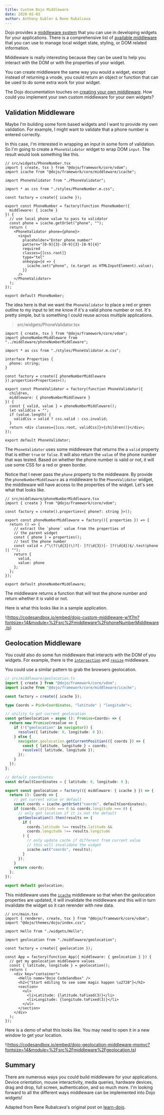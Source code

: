 ```yaml
---
title: Custom Dojo Middleware
date: 2020-02-03
author: Anthony Gubler & Rene Rubalcava
---
```


Dojo provides a [middleware system](https://dojo.io/learn/middleware/introduction) that you can use in developing widgets for your applications. There is a comprehensive list of [available middleware](https://dojo.io/learn/middleware/available-middleware) that you can use to manage local widget state, styling, or DOM related information.

Middleware is really interesting because they can be used to help you interact with the DOM or with the properties of your widget.

You can create middleware the same way you would a widget, except instead of returning a vnode, you could return an object or function that can be used to do some extra work for your widget.

The Dojo documentation touches on [creating your own middleware](https://dojo.io/learn/middleware/middleware-fundamentals#creating-middleware). How could you implement your own custom middleware for your own widgets?

## Validation Middleware

Maybe I'm building some form based widgets and I want to provide my own validation. For example, I might want to validate that a phone number is entered correctly.

In this case, I'm interested in wrapping an input in some form of validation. So I'm going to create a `PhoneValidator` widget to wrap DOM `input`. The result would look something like this.

```tsx
// src/widgets/PhoneNumber.tsx
import { create, tsx } from "@dojo/framework/core/vdom";
import icache from "@dojo/framework/core/middleware/icache";

import PhoneValidator from "./PhoneValidator";

import * as css from "./styles/PhoneNumber.m.css";

const factory = create({ icache });

export const PhoneNumber = factory(function PhoneNumber({
  middleware: { icache }
}) {
  // use local phone value to pass to validator
  const phone = icache.getOrSet("phone", "");
  return (
    <PhoneValidator phone={phone}>
      <input
        placeholder="Enter phone number"
        pattern="[0-9]{3}-[0-9]{3}-[0-9]{4}"
        required
        classes={[css.root]}
        type="tel"
        onkeyup={e => {
          icache.set("phone", (e.target as HTMLInputElement).value);
        }}
      />
    </PhoneValidator>
  );
});

export default PhoneNumber;
```

The idea here is that we want the `PhoneValidator` to place a red or green outline to my input to let me know if it's a valid phone number or not. It's pretty simple, but is something I could reuse across multiple applications.

> src/widgets/PhoneValidator.tsx

```tsx
import { create, tsx } from "@dojo/framework/core/vdom";
import phoneNumberMiddleware from "../middleware/phoneNumberMiddleware";

import * as css from "./styles/PhoneValidator.m.css";

interface Properties {
  phone: string;
}

const factory = create({ phoneNumberMiddleware }).properties<Properties>();

export const PhoneValidator = factory(function PhoneValidator({
  children,
  middleware: { phoneNumberMiddleware }
}) {
  const { valid, value } = phoneNumberMiddleware();
  let validCss = "";
  if (value.length) {
    validCss = valid ? css.valid : css.invalid;
  }
  return <div classes={[css.root, validCss]}>{children()}</div>;
});

export default PhoneValidator;
```

The `PhoneValidator` uses some middleware that returns the a `valid` property that is either `true` or `false`. It will also return the `value` of the phone number that was tested. Based on whether the phone number is valid or not, it will use some CSS for a red or green border.

Notice that I never pass the `phone` property to the middleware. By provide the `phoneNumberMiddleware` as a middleware to the `PhoneValidator` widget, the middleware will have access to the properties of the widget. Let's see what that looks like.

```tsx
// src/middleware/phoneNumberMiddleware.tsx
import { create } from "@dojo/framework/core/vdom";

const factory = create().properties<{ phone?: string }>();

export const phoneNumberMiddleware = factory(({ properties }) => {
  return () => {
    // extract the `phone` value from the properties of
    // the parent widget
    const { phone } = properties();
    // test the phone number
    const valid = /^\(?(\d{3})\)?[- ]?(\d{3})[- ]?(\d{4})$/.test(phone || "");
    return {
      valid,
      value: phone
    };
  };
});

export default phoneNumberMiddleware;
```

The middleware returns a function that will test the phone number and return whether it is valid or not.

Here is what this looks like in a sample application.

!(https://codesandbox.io/embed/dojo-custom-middleware-w1f7m?fontsize=14&module=%2Fsrc%2Fmiddleware%2FphoneNumberMiddleware.ts)

## Geolocation Middleware

You could also do some fun middleware that interacts with the DOM of you widgets. For example, there is the [`intersection`](https://dojo.io/learn/middleware/available-middleware#intersection) and [`resize`](https://dojo.io/learn/middleware/available-middleware#resize) middleware.

You could use a similar pattern to grab the browsers geolocation.

```ts
// src/middleware/geolocation.ts
import { create } from "@dojo/framework/core/vdom";
import icache from "@dojo/framework/core/middleware/icache";

const factory = create({ icache });

type Coords = Pick<Coordinates, "latitude" | "longitude">;

// utility to get current geolocation
const getGeolocation = async (): Promise<Coords> => {
  return new Promise(resolve => {
    if (!("geolocation" in navigator)) {
      resolve({ latitude: 0, longitude: 0 });
    } else {
      navigator.geolocation.getCurrentPosition(({ coords }) => {
        const { latitude, longitude } = coords;
        resolve({ latitude, longitude });
      });
    }
  });
};

// default coordinates
const defaultCoordinates = { latitude: 0, longitude: 0 };

export const geolocation = factory(({ middleware: { icache } }) => {
  return (): Coords => {
    // get current value or default
    const coords = icache.getOrSet("coords", defaultCoordinates);
    if (coords.latitude === 0 && coords.longitude === 0) {
      // only get location if it is not the default
      getGeolocation().then(results => {
        if (
          coords.latitude !== results.latitude &&
          coords.longitude !== results.longitude
        ) {
          // only update cache if different from current value
          // this will invalidate the widget
          icache.set("coords", results);
        }
      });
    }
    return coords;
  };
});

export default geolocation;
```

This middleware uses the [`icache`](https://dojo.io/learn/middleware/available-middleware#icache) middleware so that when the geolocation properties are updated, it will invalidate the middleware and this will in turn invalidate the widget so it can rerender with new data.

```tsx
// src/main.tsx
import { renderer, create, tsx } from "@dojo/framework/core/vdom";
import "@dojo/themes/dojo/index.css";

import Hello from "./widgets/Hello";

import geolocation from "./middleware/geolocation";

const factory = create({ geolocation });

const App = factory(function App({ middleware: { geolocation } }) {
  // get my geolocation middleware values
  const { latitude, longitude } = geolocation();
  return (
    <div key="container">
      <Hello name="Dojo CodeSandbox" />
      <h2>{"Start editing to see some magic happen \u2728"}</h2>
      <section>
        <ul>
          <li>Latitude: {latitude.toFixed(3)}</li>
          <li>Longitude: {longitude.toFixed(3)}</li>
        </ul>
      </section>
    </div>
  );
});
```

Here is a demo of what this looks like. You may need to open it in a new window to get your location.

!(https://codesandbox.io/embed/dojo-geolocation-middleware-msmvc?fontsize=14&module=%2Fsrc%2Fmiddleware%2Fgeolocation.ts)

## Summary

There are numerous ways you could build middleware for your applications. Device orientation, mouse interactivity, media queries, hardware devices, drag and drop, full screen, authentication, and so much more. I'm looking forward to all the different ways middleware can be implemented into Dojo widgets!

Adapted from Rene Rubalcava's original post on [learn-dojo](https://learn-dojo.com/dojo-custom-middleware/).